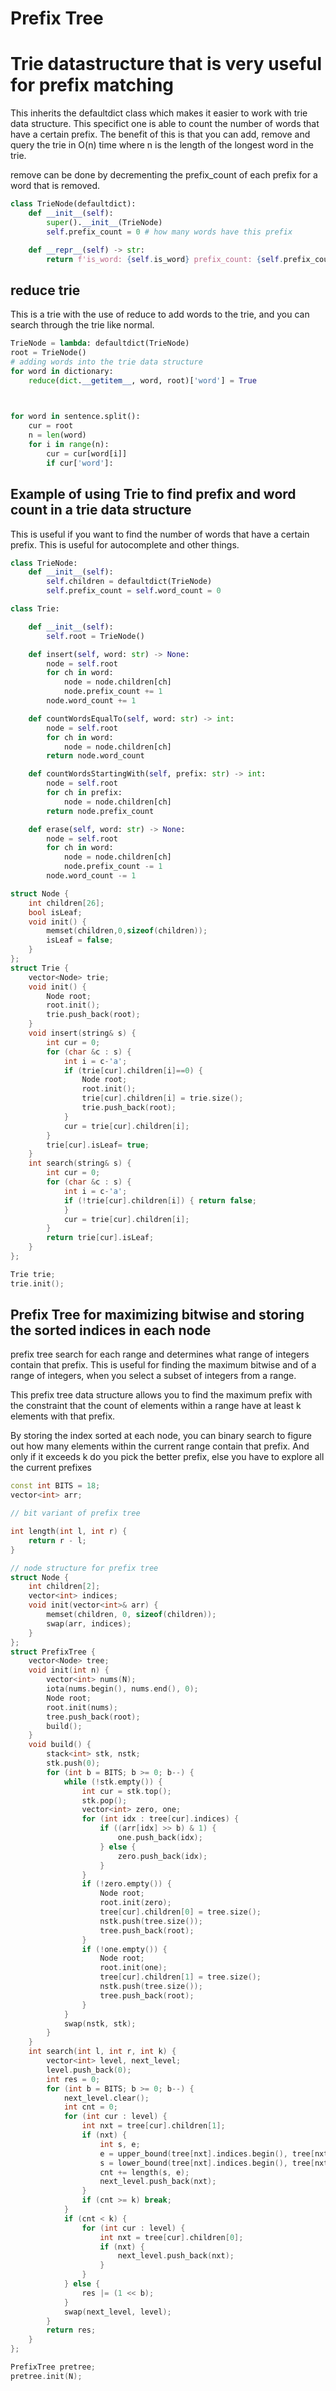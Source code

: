 # Prefix Tree


# Trie datastructure that is very useful for prefix matching

This inherits the defaultdict class which makes it easier to work with trie data structure.  This specifict one is able to count the number of words that have a certain prefix.
The benefit of this is that you can add, remove and query the trie in O(n) time where n is the length of the longest word in the trie.

remove can be done by decrementing the prefix_count of each prefix for a word that is removed.


```py
class TrieNode(defaultdict):
    def __init__(self):
        super().__init__(TrieNode)
        self.prefix_count = 0 # how many words have this prefix

    def __repr__(self) -> str:
        return f'is_word: {self.is_word} prefix_count: {self.prefix_count}, children: {self.keys()}'
```

## reduce trie

This is a trie with the use of reduce to add words to the trie, and you can search through the trie like normal. 

```py
TrieNode = lambda: defaultdict(TrieNode)
root = TrieNode()
# adding words into the trie data structure
for word in dictionary:
    reduce(dict.__getitem__, word, root)['word'] = True


    
for word in sentence.split():
    cur = root
    n = len(word)
    for i in range(n):
        cur = cur[word[i]]
        if cur['word']:
```

## Example of using Trie to find prefix and word count in a trie data structure

This is useful if you want to find the number of words that have a certain prefix.  This is useful for autocomplete and other things.

```py
class TrieNode:
    def __init__(self):
        self.children = defaultdict(TrieNode)
        self.prefix_count = self.word_count = 0

class Trie:

    def __init__(self):
        self.root = TrieNode()

    def insert(self, word: str) -> None:
        node = self.root
        for ch in word:
            node = node.children[ch]
            node.prefix_count += 1
        node.word_count += 1

    def countWordsEqualTo(self, word: str) -> int:
        node = self.root
        for ch in word:
            node = node.children[ch]
        return node.word_count

    def countWordsStartingWith(self, prefix: str) -> int:
        node = self.root
        for ch in prefix:
            node = node.children[ch]
        return node.prefix_count

    def erase(self, word: str) -> None:
        node = self.root
        for ch in word:
            node = node.children[ch]
            node.prefix_count -= 1
        node.word_count -= 1
```

```cpp
struct Node {
    int children[26];
    bool isLeaf;
    void init() {
        memset(children,0,sizeof(children));
        isLeaf = false;
    }
};
struct Trie {
    vector<Node> trie;
    void init() {
        Node root;
        root.init();
        trie.push_back(root);
    }
    void insert(string& s) {
        int cur = 0;
        for (char &c : s) {
            int i = c-'a';
            if (trie[cur].children[i]==0) {
                Node root;
                root.init();
                trie[cur].children[i] = trie.size();
                trie.push_back(root);
            }
            cur = trie[cur].children[i];
        }
        trie[cur].isLeaf= true;
    }
    int search(string& s) {
        int cur = 0;
        for (char &c : s) {
            int i = c-'a';
            if (!trie[cur].children[i]) { return false;
            }
            cur = trie[cur].children[i];
        }
        return trie[cur].isLeaf;
    }
};

Trie trie;
trie.init();
```

## Prefix Tree for maximizing bitwise and storing the sorted indices in each node

prefix tree search for each range and determines what range of integers contain that prefix. This is useful for finding the maximum bitwise and of a range of integers, when you select a subset of integers from a range.

This prefix tree data structure allows you to find the maximum prefix with the constraint that the count of elements within a range have at least k elements with that prefix.  

By storing the index sorted at each node, you can binary search to figure out how many elements within the current range contain that prefix.  And only if it exceeds k do you pick the better prefix, else you have to explore all the current prefixes

```cpp
const int BITS = 18;
vector<int> arr;

// bit variant of prefix tree

int length(int l, int r) {
    return r - l;
}

// node structure for prefix tree
struct Node {
    int children[2];
    vector<int> indices;
    void init(vector<int>& arr) {
        memset(children, 0, sizeof(children));
        swap(arr, indices);
    }
};
struct PrefixTree {
    vector<Node> tree;
    void init(int n) {
        vector<int> nums(N);
        iota(nums.begin(), nums.end(), 0);
        Node root;
        root.init(nums);
        tree.push_back(root);
        build();
    }
    void build() {
        stack<int> stk, nstk;
        stk.push(0);
        for (int b = BITS; b >= 0; b--) {
            while (!stk.empty()) {
                int cur = stk.top();
                stk.pop();
                vector<int> zero, one;
                for (int idx : tree[cur].indices) {
                    if ((arr[idx] >> b) & 1) {
                        one.push_back(idx);
                    } else {
                        zero.push_back(idx);
                    }
                }
                if (!zero.empty()) {
                    Node root;
                    root.init(zero);
                    tree[cur].children[0] = tree.size();
                    nstk.push(tree.size());
                    tree.push_back(root);
                }
                if (!one.empty()) {
                    Node root;
                    root.init(one);
                    tree[cur].children[1] = tree.size();
                    nstk.push(tree.size());
                    tree.push_back(root);
                }
            }
            swap(nstk, stk);
        }
    }
    int search(int l, int r, int k) {
        vector<int> level, next_level;
        level.push_back(0);
        int res = 0;
        for (int b = BITS; b >= 0; b--) {
            next_level.clear();
            int cnt = 0;
            for (int cur : level) {
                int nxt = tree[cur].children[1];
                if (nxt) {
                    int s, e;
                    e = upper_bound(tree[nxt].indices.begin(), tree[nxt].indices.end(), r) - tree[nxt].indices.begin();
                    s = lower_bound(tree[nxt].indices.begin(), tree[nxt].indices.end(), l) - tree[nxt].indices.begin();
                    cnt += length(s, e);
                    next_level.push_back(nxt);
                }
                if (cnt >= k) break;
            }
            if (cnt < k) {
                for (int cur : level) {
                    int nxt = tree[cur].children[0];
                    if (nxt) {
                        next_level.push_back(nxt);
                    }
                }
            } else {
                res |= (1 << b);
            }
            swap(next_level, level);
        }
        return res;
    }
};

PrefixTree pretree;
pretree.init(N);

```